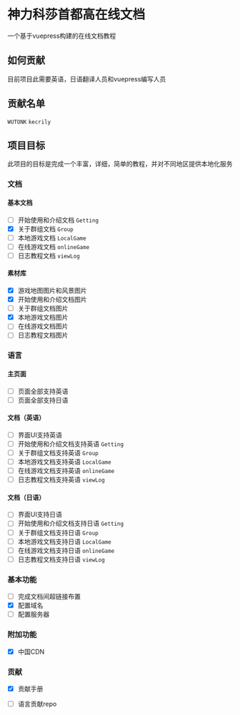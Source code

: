 # 神力科莎首都高在线文档

一个基于vuepress构建的在线文档教程

## 如何贡献

目前项目此需要英语，日语翻译人员和vuepress编写人员

## 贡献名单

`WUTONK`
`kecrily`

## 项目目标

此项目的目标是完成一个丰富，详细，简单的教程，并对不同地区提供本地化服务

### 文档

#### 基本文档

- [ ] 开始使用和介绍文档 `Getting`
- [x] 关于群组文档 `Group`
- [ ] 本地游戏文档 `LocalGame`
- [ ] 在线游戏文档 `onlineGame`
- [ ] 日志教程文档 `viewLog`

#### 素材库

- [x] 游戏地图图片和风景图片
- [x] 开始使用和介绍文档图片
- [ ] 关于群组文档图片
- [x] 本地游戏文档图片
- [ ] 在线游戏文档图片
- [ ] 日志教程文档图片

### 语言

#### 主页面

- [ ] 页面全部支持英语
- [ ] 页面全部支持日语

#### 文档（英语）

- [ ] 界面UI支持英语
- [ ] 开始使用和介绍文档支持英语 `Getting`
- [ ] 关于群组文档支持英语 `Group`
- [ ] 本地游戏文档支持英语 `LocalGame`
- [ ] 在线游戏文档支持英语 `onlineGame`
- [ ] 日志教程文档支持英语 `viewLog`

#### 文档（日语）

- [ ] 界面UI支持日语
- [ ] 开始使用和介绍文档支持日语 `Getting`
- [ ] 关于群组文档支持日语 `Group`
- [ ] 本地游戏文档支持日语 `LocalGame`
- [ ] 在线游戏文档支持日语 `onlineGame`
- [ ] 日志教程文档支持日语 `viewLog`

### 基本功能

- [ ] 完成文档间超链接布置
- [x] 配置域名
- [ ] 配置服务器

### 附加功能

- [x] 中国CDN

### 贡献

- [x] 贡献手册
- [ ] 语言贡献repo


